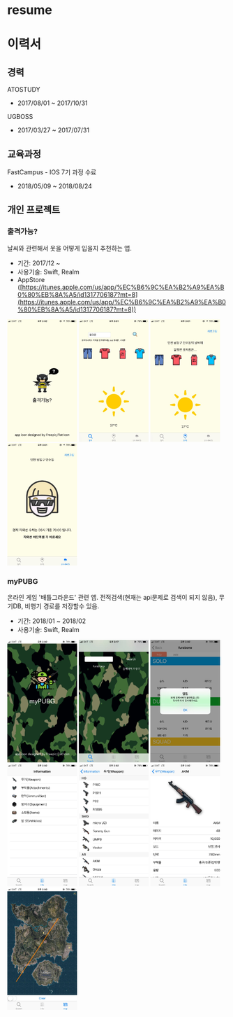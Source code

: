 # resume
# 이력서


## 경력

ATOSTUDY
* 2017/08/01 ~ 2017/10/31

UGBOSS
* 2017/03/27 ~ 2017/07/31

## 교육과정
FastCampus - IOS 7기 과정 수료
* 2018/05/09 ~ 2018/08/24

## 개인 프로젝트
### 출격가능?
날씨와 관련해서 옷을 어떻게 입을지 추천하는 앱.
* 기간: 2017/12 ~ 
* 사용기술: Swift, Realm
* AppStore ([https://itunes.apple.com/us/app/%EC%B6%9C%EA%B2%A9%EA%B0%80%EB%8A%A5/id1317706187?mt=8](https://itunes.apple.com/us/app/%EC%B6%9C%EA%B2%A9%EA%B0%80%EB%8A%A5/id1317706187?mt=8))

<img src="https://github.com/furabonos/resume/blob/master/images/CK1.jpeg" width="160" height="280">  <img src="https://github.com/furabonos/resume/blob/master/images/CK2.jpeg" width="160" height="280">  <img src="https://github.com/furabonos/resume/blob/master/images/CK3.jpeg" width="160" height="280">  <img src="https://github.com/furabonos/resume/blob/master/images/CK4.jpeg" width="160" height="280">


### myPUBG
온라인 게임 '배틀그라운드' 관련 앱. 전적검색(현재는 api문제로 검색이 되지 않음), 무기DB, 비행기 경로를 저장할수 있음.
* 기간: 2018/01 ~ 2018/02
* 사용기술: Swift, Realm


<img src="https://github.com/furabonos/resume/blob/master/images/PUBG1.jpeg" width="160" height="280">  <img src="https://github.com/furabonos/resume/blob/master/images/PUBG2.jpeg" width="160" height="280">  <img src="https://github.com/furabonos/resume/blob/master/images/PUBG3.jpeg" width="160" height="280">  <img src="https://github.com/furabonos/resume/blob/master/images/PUBG4.jpeg" width="160" height="280">  <img src="https://github.com/furabonos/resume/blob/master/images/PUBG5.jpeg" width="160" height="280">  <img src="https://github.com/furabonos/resume/blob/master/images/PUBG6.jpeg" width="160" height="280">  <img src="https://github.com/furabonos/resume/blob/master/images/PUBG7.jpeg" width="160" height="280">
